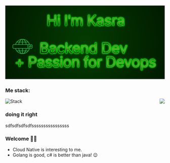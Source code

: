 

<p align="center">
  <img alig src="https://github.com/Thakay/Thakay/blob/main/hi2.gif" />
</p>

### Me stack:

![Stack](https://skillicons.dev/icons?i=go,py,kubernetes,ts,docker,kafka,postgres,mysql,redis,azure,aws,bash,cs,dotnet,js,vue,linux,git,github,gitlab,django,flask,mongodb,terraform&perline=6)
<img align="right" src="https://github-readme-stats.vercel.app/api?username=Thakay&show_icons=true&icon_color=1EDA32&text_color=718096&bg_color=00000000&hide_title=true&hide_border=true" />


<p align="right">
  
  ### doing it right
  sdfsdfsdfsdfssssssssssssssss
</p> 


### Welcome 🙋‍♂️

- Cloud Native is interesting to me.
- Golang is good, c# is better than java! :wink:
